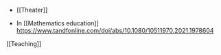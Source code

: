   - [[Theater]]

  - In [[Mathematics education]]
    https://www.tandfonline.com/doi/abs/10.1080/10511970.2021.1978604

[[Teaching]]